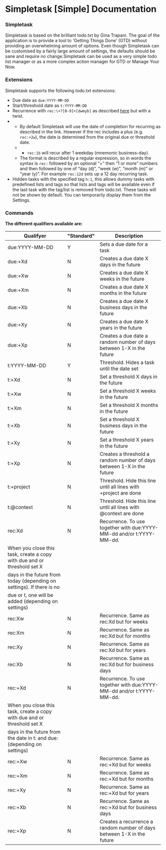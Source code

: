 # Simpletask \[Simple] Documentation

### Simpletask

Simpletask is based on the brilliant todo.txt by Gina Trapani. The goal of the application is to provide a tool to 'Getting Things Done' (GTD) without providing an overwhelming amount of options. Even though Simpletask can be customised by a fairly large amount of settings, the defaults should be sane and require no change.Simpletask can be used as a very simple todo list manager or as a more complex action manager for GTD or Manage Your Now.

### Extensions

Simpletask supports the following todo.txt extensions:

* Due date as `due:YYYY-MM-DD`
* Start/threshold date as `t:YYYY-MM-DD`
* Recurrence with `rec:\+?[0-9]+[dwmyb]` as described [here](https://updatenotes.blog/todotxt-recurring-tasks/) but with a twist.
*
  * By default Simpletask will use the date of completion for recurring as described in the link. However if the rec includes a plus (e.g. `rec:+2w`), the date is determined from the original due or threshold date.
  *
    * `rec:1b` will recur after 1 weekday (mnemonic business-day).
  * The format is described by a regular expression, so in words the syntax is `rec:` followed by an optional “+” then “1 or more” numbers and then followed by one of “day (d)”, “week (w)”, “month (m)” or “year (y)”. For example `rec:12d` sets up a 12 day recurring task.
* Hidden tasks with the specified tag `h:1`, this allows dummy tasks with predefined lists and tags so that lists and tags will be available even if the last task with the tag/list is removed from todo.txt. These tasks will not be shown by default. You can temporarily display them from the Settings.

### Commands

**The different qualifiers available are:**

| Qualifyer                                                               | "Standard"  | Description                                                            |
| ----------------------------------------------------------------------- | ----------- | ---------------------------------------------------------------------- |
| due:YYYY-MM-DD                                                          | Y           | Sets a due date for a task                                             |
| due:+Xd                                                                 | N           | Creates a due date X days in the future                                |
| due:+Xw                                                                 | N           | Creates a due date X weeks in the future                               |
| due:+Xm                                                                 | N           | Creates a due date X months in the future                              |
| due:+Xb                                                                 | N           | Creates a due date X business days in the future                       |
| due:+Xy                                                                 | N           | Creates a due date X years in the future                               |
| due:+Xp                                                                 | N           | Creates a due date a random number of days between 1-X in the future   |
| t:YYYY-MM-DD                                                            | Y           | Threshold. Hides a task until the date set                             |
| t:+Xd                                                                   | N           | Set a threshold X days in the future                                   |
| t:+Xw                                                                   | N           | Set a threshold X weeks in the future                                  |
| t:+Xm                                                                   | N           | Set a threshold X months in the future                                 |
| t:+Xb                                                                   | N           | Set a threshold X business days in the future                          |
| t:+Xy                                                                   | N           | Set a threshold X years in the future                                  |
| t:+Xp                                                                   | N           | Creates a threshold a random number of days between 1-X in the future  |
| t:+project                                                              | N           | Threshold. Hide this line until all lines with +project are done       |
| t:@context                                                              | N           | Threshold. Hide this line until all lines with @context are done       |
| rec:Xd                                                                  | N           | Recurrence. To use together with due:YYYY-MM-dd and/or t:YYYY-MM-dd.   |
| When you close this task, create a copy with due and or threshold set X | <p><br></p> | <p><br></p>                                                            |
| days in the future from today (depending on settings). If there is no   | <p><br></p> | <p><br></p>                                                            |
| due or t, one will be added (depending on settings)                     | <p><br></p> | <p><br></p>                                                            |
| rec:Xw                                                                  | N           | Recurrence. Same as rec:Xd but for weeks                               |
| rec:Xm                                                                  | N           | Recurrence. Same as rec:Xd but for months                              |
| rec:Xy                                                                  | N           | Recurrence. Same as rec:Xd but for years                               |
| rec:Xb                                                                  | N           | Recurrence. Same as rec:Xd but for business days                       |
| rec:+Xd                                                                 | N           | Recurrence. To use together with due:YYYY-MM-dd and/or t:YYYY-MM-dd.   |
| When you close this task, create a copy with due and or threshold set X | <p><br></p> | <p><br></p>                                                            |
| days in the future from the date in t: and due: (depending on settings) | <p><br></p> | <p><br></p>                                                            |
| rec:+Xw                                                                 | N           | Recurrence. Same as rec:+Xd but for weeks                              |
| rec:+Xm                                                                 | N           | Recurrence. Same as rec:+Xd but for months                             |
| rec:+Xy                                                                 | N           | Recurrence. Same as rec:+Xd but for years                              |
| rec:+Xb                                                                 | N           | Recurrence. Same as rec:+Xd but for business days                      |
| rec:+Xp                                                                 | N           | Creates a recurrence a random number of days between 1-X in the future |
